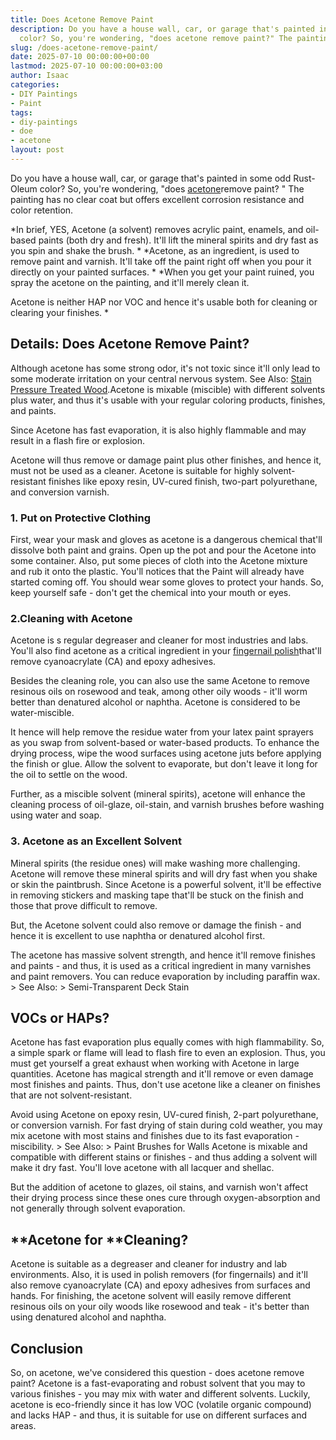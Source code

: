 ```yaml
---
title: Does Acetone Remove Paint
description: Do you have a house wall, car, or garage that's painted in some odd Rust-Oleum
  color? So, you're wondering, "does acetone remove paint?" The painting has no...
slug: /does-acetone-remove-paint/
date: 2025-07-10 00:00:00+00:00
lastmod: 2025-07-10 00:00:00+03:00
author: Isaac
categories:
- DIY Paintings
- Paint
tags:
- diy-paintings
- doe
- acetone
layout: post
---
```

Do you have a house wall, car, or garage that's painted in some odd Rust-Oleum color? So, you're wondering, "does [acetone](https://pestpolicy.com/can-you-clean-hvlp-with-acetone/)remove paint? " The painting has no clear coat but offers excellent corrosion resistance and color retention.

*In brief, YES, Acetone (a solvent) removes acrylic paint, enamels, and oil-based paints (both dry and fresh). It'll lift the mineral spirits and dry fast as you spin and shake the brush. * *Acetone, as an ingredient, is used to remove paint and varnish. It'll take off the paint right off when you pour it directly on your painted surfaces. * *When you get your paint ruined, you spray the acetone on the painting, and it'll merely clean it.

Acetone is neither HAP nor VOC and hence it's usable both for cleaning or clearing your finishes. *

##  Details: Does Acetone Remove Paint?

Although acetone has some strong odor, it's not toxic since it'll only lead to some moderate irritation on your central nervous system. See Also: [Stain Pressure Treated Wood](https://pestpolicy.com/how-to-stain-pressure-treated-wood/).Acetone is mixable (miscible) with different solvents plus water, and thus it's usable with your regular coloring products, finishes, and paints.

Since Acetone has fast evaporation, it is also highly flammable and may result in a flash fire or explosion.

Acetone will thus remove or damage paint plus other finishes, and hence it, must not be used as a cleaner. Acetone is suitable for highly solvent-resistant finishes like epoxy resin, UV-cured finish, two-part polyurethane, and conversion varnish.

###  1. Put on Protective Clothing

First, wear your mask and gloves as acetone is a dangerous chemical that'll dissolve both paint and grains. Open up the pot and pour the Acetone into some container. Also, put some pieces of cloth into the Acetone mixture and rub it onto the plastic. You'll notices that the Paint will already have started coming off. You should wear some gloves to protect your hands. So, keep yourself safe - don't get the chemical into your mouth or eyes.

###  2.Cleaning with Acetone

Acetone is s regular degreaser and cleaner for most industries and labs. You'll also find acetone as a critical ingredient in your [fingernail polish](https://pestpolicy.com/does-nail-polish-remover-remove-paint/)that'll remove cyanoacrylate (CA) and epoxy adhesives.

Besides the cleaning role, you can also use the same Acetone to remove resinous oils on rosewood and teak, among other oily woods - it'll worm better than denatured alcohol or naphtha. Acetone is considered to be water-miscible.

It hence will help remove the residue water from your latex paint sprayers as you swap from solvent-based or water-based products. To enhance the drying process, wipe the wood surfaces using acetone juts before applying the finish or glue. Allow the solvent to evaporate, but don't leave it long for the oil to settle on the wood.

Further, as a miscible solvent (mineral spirits), acetone will enhance the cleaning process of oil-glaze, oil-stain, and varnish brushes before washing using water and soap.

###  3. Acetone as an Excellent Solvent

Mineral spirits (the residue ones) will make washing more challenging. Acetone will remove these mineral spirits and will dry fast when you shake or skin the paintbrush. Since Acetone is a powerful solvent, it'll be effective in removing stickers and masking tape that'll be stuck on the finish and those that prove difficult to remove.

But, the Acetone solvent could also remove or damage the finish - and hence it is excellent to use naphtha or denatured alcohol first.

The acetone has massive solvent strength, and hence it'll remove finishes and paints - and thus, it is used as a critical ingredient in many varnishes and paint removers. You can reduce evaporation by including paraffin wax. > See Also: > Semi-Transparent Deck Stain

##  VOCs or HAPs?

Acetone has fast evaporation plus equally comes with high flammability. So, a simple spark or flame will lead to flash fire to even an explosion. Thus, you must get yourself a great exhaust when working with Acetone in large quantities. Acetone has magical strength and it'll remove or even damage most finishes and paints. Thus, don't use acetone like a cleaner on finishes that are not solvent-resistant.

Avoid using Acetone on epoxy resin, UV-cured finish, 2-part polyurethane, or conversion varnish. For fast drying of stain during cold weather, you may mix acetone with most stains and finishes due to its fast evaporation - miscibility. > See Also: > Paint Brushes for Walls Acetone is mixable and compatible with different stains or finishes - and thus adding a solvent will make it dry fast. You'll love acetone with all lacquer and shellac.

But the addition of acetone to glazes, oil stains, and varnish won't affect their drying process since these ones cure through oxygen-absorption and not generally through solvent evaporation.

##  **Acetone for **Cleaning?

Acetone is suitable as a degreaser and cleaner for industry and lab environments. Also, it is used in polish removers (for fingernails) and it'll also remove cyanoacrylate (CA) and epoxy adhesives from surfaces and hands. For finishing, the acetone solvent will easily remove different resinous oils on your oily woods like rosewood and teak - it's better than using denatured alcohol and naphtha.

##  Conclusion

So, on acetone, we've considered this question - does acetone remove paint? Acetone is a fast-evaporating and robust solvent that you may to various finishes - you may mix with water and different solvents. Luckily, acetone is eco-friendly since it has low VOC (volatile organic compound) and lacks HAP - and thus, it is suitable for use on different surfaces and areas.